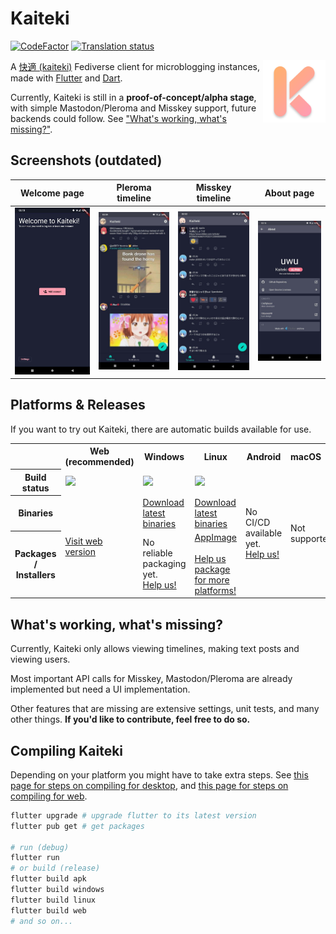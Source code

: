 # Kaiteki

[![CodeFactor](https://www.codefactor.io/repository/github/kaiteki-fedi/kaiteki/badge)](https://www.codefactor.io/repository/github/kaiteki-fedi/kaiteki)
[![Translation status](http://wl.craftplacer.moe/widgets/kaiteki/-/app/svg-badge.svg)](http://wl.craftplacer.moe/engage/kaiteki/)

<img align="right" src="assets/icons/windows/kaiteki.png" width=100>

A [快適 (kaiteki)](http://takoboto.jp/?w=1200120) Fediverse client for microblogging instances, made with [Flutter](https://flutter.dev/) and [Dart](https://dart.dev/).

Currently, Kaiteki is still in a **proof-of-concept/alpha stage**, with simple Mastodon/Pleroma and Misskey support, future backends could follow. See ["What's working, what's missing?"](#whats-working-whats-missing).

## Screenshots (outdated)

| Welcome page | Pleroma timeline | Misskey timeline | About page |
| - | - | - | - |
| ![](assets/screenshots/welcome.jpg) | ![](assets/screenshots/pleroma-feed.jpg) | ![](assets/screenshots/misskey-feed.jpg) | ![](assets/screenshots/about.jpg) |

## Platforms & Releases

If you want to try out Kaiteki, there are automatic builds available for use.

<table>
    <tr>
        <th></th>
        <th>Web<br>(recommended)</th>
        <th>Windows</th>
        <th>Linux</th>
        <th>Android</th>
        <th>macOS</th>
        <th>iOS</th>
    </tr>
    <tr>
        <th>Build status</th>
        <td><img src="https://img.shields.io/github/workflow/status/Kaiteki-Fedi/kaiteki/Web"></td>
        <td><img src="https://img.shields.io/github/workflow/status/Kaiteki-Fedi/kaiteki/Windows"></td>
        <td><img src="https://img.shields.io/github/workflow/status/Kaiteki-Fedi/kaiteki/Linux"></td>
        <td rowspan=3>No CI/CD available yet.<br><a href="https://github.com/Kaiteki-Fedi/kaiteki/issues/2">Help us!</a></td>
        <td colspan=2 rowspan=3>Not supported.</td>
    </tr>
    <tr>
        <th>Binaries</th>
        <td rowspan=2><a href="https://kaiteki.craftplacer.moe/">Visit web version</a></td>
        <td><a href="https://nightly.link/Kaiteki-Fedi/Kaiteki/workflows/windows/master/windows.zip">Download latest binaries</a></td>
        <td><a href="https://nightly.link/Kaiteki-Fedi/Kaiteki/workflows/linux/master/linux.zip">Download latest binaries</a></td>
    </tr>
    <tr>
        <th>Packages / Installers</th>
        <td>No reliable packaging yet.<br><a href="https://github.com/Kaiteki-Fedi/Kaiteki/issues/63">Help us!</a></td>
        <td>
            <a href="https://nightly.link/Kaiteki-Fedi/Kaiteki/workflows/linux/master/appimage.zip">AppImage</a>
            <br><br>
            <a href="https://github.com/Kaiteki-Fedi/Kaiteki/issues/62">Help us package for more platforms!</a>
        </td>
    </tr>
</table>


## What's working, what's missing?

Currently, Kaiteki only allows viewing timelines, making text posts and viewing users.

Most important API calls for Misskey, Mastodon/Pleroma are already implemented but need a UI implementation.

Other features that are missing are extensive settings, unit tests, and many other things. **If you'd like to contribute, feel free to do so.**

## Compiling Kaiteki

Depending on your platform you might have to take extra steps.
See [this page for steps on compiling for desktop](https://flutter.dev/desktop#requirements), and [this page for steps on compiling for web](https://flutter.dev/docs/get-started/web).

```sh
flutter upgrade # upgrade flutter to its latest version
flutter pub get # get packages

# run (debug)
flutter run
# or build (release)
flutter build apk
flutter build windows
flutter build linux
flutter build web
# and so on...
```
